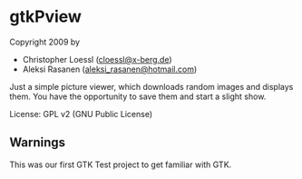 gtkPview
========

Copyright 2009 by
- Christopher Loessl (cloessl@x-berg.de)
- Aleksi Rasanen (aleksi_rasanen@hotmail.com)


Just a simple picture viewer, which downloads random images and displays them.
You have the opportunity to save them and start a slight show.


License: GPL v2 (GNU Public License)



Warnings
--------

This was our first GTK Test project to get familiar with GTK.

